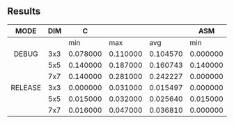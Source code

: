 ## Results

| MODE    | DIM | C        |          |          | ASM      |          |          |
|:-------:|-----|----------|----------|----------|----------|----------|----------|
|         |     | min      | max      | avg      | min      | max      | avg      |
| DEBUG   | 3x3 | 0.078000 | 0.110000 | 0.104570 | 0.000000 | 0.016000 | 0.000363 |
|         | 5x5 | 0.140000 | 0.187000 | 0.160743 | 0.140000 | 0.187000 | 0.160743 |
|         | 7x7 | 0.140000 | 0.281000 | 0.242227 | 0.000000 | 0.016000 | 0.002957 |
| RELEASE | 3x3 | 0.000000 | 0.031000 | 0.015497 | 0.000000 | 0.016000 | 0.000520 |
|         | 5x5 | 0.015000 | 0.032000 | 0.025640 | 0.015000 | 0.032000 | 0.025640 |
|         | 7x7 | 0.016000 | 0.047000 | 0.036810 | 0.000000 | 0.016000 | 0.002543 |
